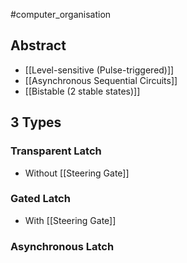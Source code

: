 #computer_organisation 
## Abstract
- [[Level-sensitive (Pulse-triggered)]]
- [[Asynchronous Sequential Circuits]]
- [[Bistable (2 stable states)]]



## 3 Types
### Transparent Latch
- Without [[Steering Gate]]
### Gated Latch
- With [[Steering Gate]]
### Asynchronous Latch